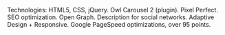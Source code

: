 
Technologies:
HTML5, CSS,
jQuery.
Owl Carousel 2 (plugin).
Pixel Perfect.
SEO optimization.
Open Graph. Description for social networks.
Adaptive Design + Responsive.
Google PageSpeed optimizations, over 95 points.
